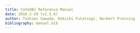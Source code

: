 ```yaml
---
title: CafeOBJ Reference Manual
date: 2016-2-29 (v1.5.6)
author: Toshimi Sawada, Kokichi Futatsugi, Norbert Preining
bibliography: manual.bib
---
```


<!--
% \include{macros.gpp}

% \include{introduction.md}

% \include{overview.md}

% \include{cloudsync.md}

% \include{reference.md}
-->

